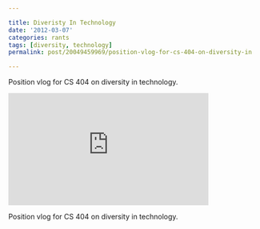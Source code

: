```yaml
---

title: Diveristy In Technology
date: '2012-03-07'
categories: rants
tags: [diversity, technology]
permalink: post/20049459969/position-vlog-for-cs-404-on-diversity-in

---
```


Position vlog for CS 404 on diversity in technology.

<iframe width="400" height="225" src="http://www.youtube.com/embed/PxWhpTEFlOg?wmode=transparent&autohide=1&egm=0&hd=1&iv_load_policy=3&modestbranding=1&rel=0&showinfo=0&showsearch=0" frameborder="0" allowfullscreen></iframe><p>Position vlog for CS 404 on diversity in technology.</p>
